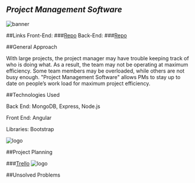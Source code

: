 

## *Project Management Software*

![banner](https://blogs.manageengine.com/wp-content/uploads/2015/02/5-Best-Practices-to-Be-a-Successful-Project-Manager.jpg)

##Links
Front-End:
###[Repo](https://github.com/vivirishe/TPM-Software_frontend)
Back-End:
###[Repo](https://github.com/vivirishe/TPM-Software_backend)

##General Approach

With large projects, the project manager may have trouble keeping track of who is doing what. As a result, the team may not be operating at maximum efficiency. Some team members may be overloaded, while others are not busy enough. "Project Management Software" allows PMs to stay up to date on people’s work load for maximum project efficiency.

##Technologies Used

Back End: MongoDB, Express, Node.js

Front End: Angular

Libraries: Bootstrap

![logo](https://meanstacktips.files.wordpress.com/2015/09/cropped-mean-stack-logo1.jpg)

##Project Planning

###[Trello](https://trello.com/b/zRUoFF2K/project-4)
![logo](https://d13yacurqjgara.cloudfront.net/users/540920/screenshots/2360020/sans-titre---1_teaser.png)




##Unsolved Problems
